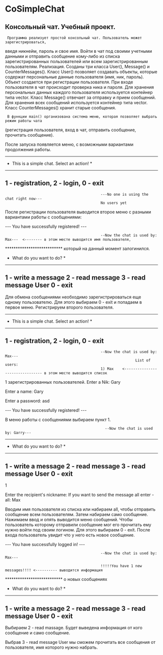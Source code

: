 # CoSimpleChat
Консольный чат. Учебный проект.
-------------------------------
     Программа реализует простой консольный чат. Пользователь может зарегистрироваться,
введя никнейм, пароль и свое имя. Войти в чат под своими учетными данными и отправить
сообщение кому-либо из списка зарегистрированных пользователей или всем зарегистрированным 
пользователям.
Реализация.
     Созданы три класса User(), Message() и CounterMessages().
     Класс User() позволяет создавать объекты, которые содержат персональные данные пользователя 
(имя, ник, пароль). Объект создается при регистрации пользователя. При входе пользователя в
чат происходит проверка ника и пароля.
     Для хранения персональных данных каждого пользователя используется контейнер типа
vector.
   Класс Message() отвечает за отправку и прием сообщений. Для хранения всех сообщений используется
контейнер типа vector.  
   Класс CounterMessages() хранит старые сообщения.
     
     В функции main() организована система меню, которая позволяет выбрать режим работы чата
(регистрация пользователя, вход в чат, отправить сообщение, прочитать сообщение).

После запуска появляется меню, с возможными вариантами продолжения работы.
********************************************
* This is a simple chat. Select an action! *
********************************************
   1 - registration, 2 - login, 0 - exit
--------------------------------------------

                                                ---No one is using the chat right now---
                                                No users yet

                                               
После регистрации пользователя выводится второе меню с разными вариантами работы с сообщениями:


--- You have successfully registered! ---


                                                --Now the chat is used by: Max---  <-------- в этом месте выводится имя пользователя,
***************************                                                                  который на данный момент залогинился.
* What do you want to do? *
***************************
1 - write a message
2 - read message
3 - read message User
0 - exit
---------------------------

Для обмена сообщениями необходимо зарегистрироваться еще одному пользователю. Для 
этого выбираем 0 - exit и попадаем в первое меню. Регистрируем второго пользователя.

                                               
********************************************
* This is a simple chat. Select an action! *
********************************************
   1 - registration, 2 - login, 0 - exit
--------------------------------------------

                                                --Now the chat is used by: Max---
                                                                List of users:
                                                1) Max    <-------------------------------- в этом месте выводится список
1                                                                                           зарегистрированных пользователей.
Enter a Nik:
Gary

Enter a name:
Gary

Enter a password:
asd

--- You have successfully registered! ---



В меню работы с сообщениями выбираем пункт 1.

                                                  --Now the chat is used by: Garry---
***************************
* What do you want to do? *
***************************
1 - write a message
2 - read message
3 - read message User
0 - exit
---------------------------
1

Enter the recipient's nickname: 
If you want to send the message all enter - all:
Max

Вводим имя пользователя из списка или набираем all, чтобы отправить сообщение всем пользователям.
Затем набираем само сообщение. Нажимаем ввод и опять выводится меню сообщений. Чтобы пользователь 
которому отправили сообщение мог его прочитать ему нужно войти под своим логином. Для этого выбираем
0 - exit. После входа пользователь увидит что у него есть новое сообщение.

--- You have successfully logged in! ---


                                                --Now the chat is used by: Max---

                                                !!!!!You have 1 new messages!!!! <---------- выводится информация
***************************                                                                  о новых сообщениях
* What do you want to do? *
***************************
1 - write a message
2 - read message
3 - read message User
0 - exit
---------------------------

Выбираем 2 - read massage. Будет выведена информация от кого сообщение и само сообщение.

Выбрав 3 - read message User мы сможем прочитать все сообщения от пользователя, имя которого
нужно набрать.



